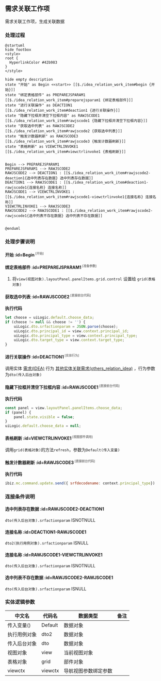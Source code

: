 ## 需求关联工作项 <!-- {docsify-ignore-all} -->

   需求关联工作项，生成关联数据

### 处理过程

```plantuml
@startuml
hide footbox
<style>
root {
  HyperlinkColor #42b983
}
</style>

hide empty description
state "开始" as Begin <<start>> [[$./idea_relation_work_item#begin {开始}]]
state "绑定表格部件" as PREPAREJSPARAM1  [[$./idea_relation_work_item#preparejsparam1 {绑定表格部件}]]
state "进行关联操作" as DEACTION1  [[$./idea_relation_work_item#deaction1 {进行关联操作}]]
state "隐藏下拉框并清空下拉框内容" as RAWJSCODE1  [[$./idea_relation_work_item#rawjscode1 {隐藏下拉框并清空下拉框内容}]]
state "获取选中列表" as RAWJSCODE2  [[$./idea_relation_work_item#rawjscode2 {获取选中列表}]]
state "触发计数器刷新" as RAWJSCODE3  [[$./idea_relation_work_item#rawjscode3 {触发计数器刷新}]]
state "表格刷新" as VIEWCTRLINVOKE1  [[$./idea_relation_work_item#viewctrlinvoke1 {表格刷新}]]


Begin --> PREPAREJSPARAM1
PREPAREJSPARAM1 --> RAWJSCODE2
RAWJSCODE2 --> DEACTION1 : [[$./idea_relation_work_item#rawjscode2-deaction1{选中列表存在数据} 选中列表存在数据]]
DEACTION1 --> RAWJSCODE1 : [[$./idea_relation_work_item#deaction1-rawjscode1{连接名称} 连接名称]]
RAWJSCODE1 --> VIEWCTRLINVOKE1 : [[$./idea_relation_work_item#rawjscode1-viewctrlinvoke1{连接名称} 连接名称]]
VIEWCTRLINVOKE1 --> RAWJSCODE3
RAWJSCODE2 --> RAWJSCODE1 : [[$./idea_relation_work_item#rawjscode2-rawjscode1{选中列表不存在数据} 选中列表不存在数据]]


@enduml
```


### 处理步骤说明

#### 开始 :id=Begin<sup class="footnote-symbol"> <font color=gray size=1>[开始]</font></sup>




#### 绑定表格部件 :id=PREPAREJSPARAM1<sup class="footnote-symbol"> <font color=gray size=1>[准备参数]</font></sup>



1. 将`view(视图对象).layoutPanel.panelItems.grid.control` 设置给  `grid(表格对象)`

#### 获取选中列表 :id=RAWJSCODE2<sup class="footnote-symbol"> <font color=gray size=1>[直接前台代码]</font></sup>



<p class="panel-title"><b>执行代码</b></p>

```javascript
let choose = uiLogic.default.choose_data;
if (choose != null && choose != '') {
    uiLogic.dto.srfactionparam = JSON.parse(choose);
    uiLogic.dto.principal_id = view.context.principal_id;
    uiLogic.dto.principal_type = view.context.principal_type;
    uiLogic.dto.target_type = view.context.target_type;
}

```

#### 进行关联操作 :id=DEACTION1<sup class="footnote-symbol"> <font color=gray size=1>[实体行为]</font></sup>



调用实体 [需求(IDEA)](module/ProdMgmt/idea.md) 行为 [其他实体关联需求(others_relation_idea)](module/ProdMgmt/idea#行为) ，行为参数为`dto(传入后台对象)`

#### 隐藏下拉框并清空下拉框内容 :id=RAWJSCODE1<sup class="footnote-symbol"> <font color=gray size=1>[直接前台代码]</font></sup>



<p class="panel-title"><b>执行代码</b></p>

```javascript
const panel = view.layoutPanel.panelItems.choose_data;
if (panel) {
    panel.state.visible = false;
}
uiLogic.default.choose_data = null;
```

#### 表格刷新 :id=VIEWCTRLINVOKE1<sup class="footnote-symbol"> <font color=gray size=1>[视图部件调用]</font></sup>



调用`grid(表格对象)`的方法`refresh`，参数为`Default(传入变量)`
#### 触发计数器刷新 :id=RAWJSCODE3<sup class="footnote-symbol"> <font color=gray size=1>[直接前台代码]</font></sup>



<p class="panel-title"><b>执行代码</b></p>

```javascript
ibiz.mc.command.update.send({ srfdecodename: context.principal_type})
```

### 连接条件说明
#### 选中列表存在数据 :id=RAWJSCODE2-DEACTION1

```dto(传入后台对象).srfactionparam``` ISNOTNULL
#### 连接名称 :id=DEACTION1-RAWJSCODE1

```dto2(执行用例对象).srfactionparam``` ISNULL
#### 连接名称 :id=RAWJSCODE1-VIEWCTRLINVOKE1

```dto(传入后台对象).srfactionparam``` ISNOTNULL
#### 选中列表不存在数据 :id=RAWJSCODE2-RAWJSCODE1

```dto(传入后台对象).srfactionparam``` ISNULL


### 实体逻辑参数

|    中文名   |    代码名    |  数据类型      |备注 |
| --------| --------| --------  | --------   |
|传入变量(<i class="fa fa-check"/></i>)|Default|数据对象||
|执行用例对象|dto2|数据对象||
|传入后台对象|dto|数据对象||
|视图对象|view|当前视图对象||
|表格对象|grid|部件对象||
|viewctx|viewctx|导航视图参数绑定参数||
